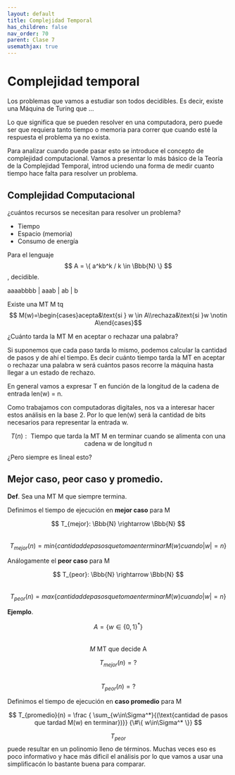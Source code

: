 ```yaml
---
layout: default
title: Complejidad Temporal
has_children: false
nav_order: 70
parent: Clase 7
usemathjax: true
---
```

# Complejidad temporal

Los problemas que vamos a estudiar son todos decidibles. Es decir, existe una Máquina de Turing que ...

Lo que significa que se pueden resolver en una computadora, pero puede ser que requiera tanto tiempo o memoria para correr que cuando esté la respuesta el problema ya no exista.

Para analizar cuando puede pasar esto se introduce el concepto de complejidad computacional. Vamos a presentar lo más básico de la Teoría de la Complejidad Temporal, introd uciendo una forma de medir cuanto tiempo hace falta para resolver un problema.

## Complejidad Computacional

¿cuántos recursos se necesitan para resolver un problema?

- Tiempo
- Espacio (memoria)
- Consumo de energía

Para el lenguaje $$ A = \{ a^kb^k / k \in \Bbb{N} \} $$, decidible.

aaaabbbb | aaab | ab | b 

Existe una MT M tq $$ M(w)=\begin{cases}acepta&\text{si } w \in A\\rechaza&\text{si }w \notin A\end{cases}$$

¿Cuánto tarda la MT M en aceptar o rechazar una palabra?

Si suponemos que cada paso tarda lo mismo, podemos calcular la cantidad de pasos y de ahí el tiempo. Es decir cuánto tiempo tarda la MT en aceptar o rechazar una palabra w será cuántos pasos recorre la máquina hasta llegar a un estado de rechazo.

En general vamos a expresar T en función de la longitud de la cadena de entrada len(w) = n.

Como trabajamos con computadoras digitales, nos va a interesar hacer estos análisis en la base 2. Por lo que len(w) será la cantidad de bits necesarios para representar la entrada w.

$$ T(n):\text{ Tiempo que tarda la MT M en terminar cuando se alimenta con una cadena w de longitud n }$$

¿Pero siempre es lineal esto?

## Mejor caso, peor caso y promedio.

**Def**. Sea una MT M que siempre termina.

Definimos el tiempo de ejecución en **mejor caso** para M

$$ T_{mejor}: \Bbb{N} \rightarrow \Bbb{N} $$  
$$ T_{mejor}(n) = min \{ cantidad de pasos que toma en terminar M(w) cuando |w| = n \} $$

Análogamente el **peor caso** para M

$$ T_{peor}: \Bbb{N} \rightarrow \Bbb{N} $$  
$$ T_{peor}(n) = max \{ cantidad de pasos que toma en terminar M(w) cuando |w| = n \} $$

**Ejemplo**.

 $$ A = \{ w \in \{0,1\}^*\} $$  
 $$ M\text{ MT que decide A} $$  

$$ T_{mejor}(n) = ? $$  
$$ T_{peor}(n) = ? $$  

Definimos el tiempo de ejecución en **caso promedio** para M

$$ T_{promedio}(n) = \frac
{ \sum_{w\in\Sigma^*}{(\text{cantidad de pasos que tardad M(w) en terminar})}}
{\#\{ w\in\Sigma^* \}} $$  

$$ T_{peor} $$ puede resultar en un polinomio lleno de términos. Muchas veces eso es poco informativo y hace más dificil el análisis por lo que vamos a usar una simplificacón lo bastante buena para comparar.
